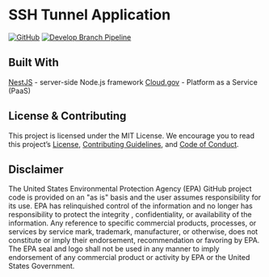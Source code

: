 # SSH Tunnel Application
[![GitHub](https://img.shields.io/github/license/US-EPA-CAMD/ssh-tunnel-app)](https://github.com/US-EPA-CAMD/ssh-tunnel-app/blob/develop/LICENSE.md)
[![Develop Branch Pipeline](https://github.com/US-EPA-CAMD/ssh-tunnel-app/workflows/Develop%20Branch%20Workflow/badge.svg)](https://github.com/US-EPA-CAMD/ssh-tunnel-app/actions)<br>

## Built With
[NestJS](https://nestjs.com/) - server-side Node.js framework
[Cloud.gov](https://cloud.gov/) - Platform as a Service (PaaS)

## License & Contributing

This project is licensed under the MIT License. We encourage you to read this project’s [License](LICENSE), [Contributing Guidelines](CONTRIBUTING.md), and [Code of Conduct](CODE_OF_CONDUCT.md).

## Disclaimer
The United States Environmental Protection Agency (EPA) GitHub project code is provided on an "as is" basis and the user assumes responsibility for its use. EPA has relinquished control of the information and no longer has responsibility to protect the integrity , confidentiality, or availability of the information. Any reference to specific commercial products, processes, or services by service mark, trademark, manufacturer, or otherwise, does not constitute or imply their endorsement, recommendation or favoring by EPA. The EPA seal and logo shall not be used in any manner to imply endorsement of any commercial product or activity by EPA or the United States Government.
